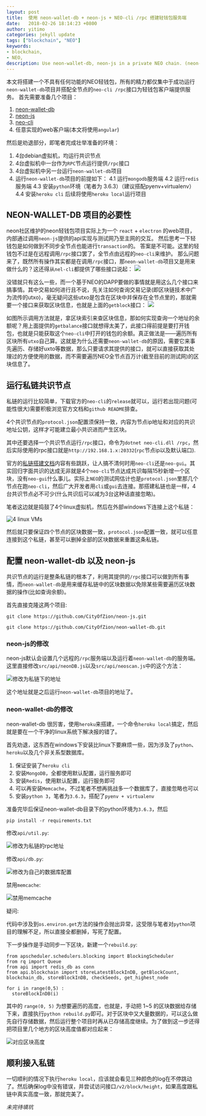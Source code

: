 ```yaml
---
layout: post
title:  使用 neon-wallet-db + neon-js + NEO-cli /rpc 搭建轻钱包服务端
date:   2018-02-26 18:14:23 +0800
author: yitimo
categories: jekyll update
tags: ["blockchain", "NEO"]
keywords:
- blockchain,
- NEO,
description: Use neon-wallet-db, neon-js in a private NEO chain. (neon-wallet for a private NEO chain)
---
```


本文将搭建一个不具有任何功能的NEO轻钱包，所有的精力都仅集中于成功运行``neon-wallet-db``项目并搭配全节点的``neo-cli /rpc``接口为轻钱包客户端提供服务。
首先需要准备几个项目：
1. [neon-wallet-db](https://github.com/CityOfZion/neon-wallet-db)
2. [neon-js](https://github.com/CityOfZion/neon-js)
3. [neo-cli](https://github.com/neo-project/neo-cli)
4. 任意实现的web客户端(本文将使用``angular``)

然后是劝退部分，即笔者完成壮举准备的环境：
1. 4台debian虚拟机，均运行共识节点
2. 4台虚拟机中一台作为``RPC``节点运行提供``/rpc``接口
3. 4台虚拟机中另一台运行``neon-wallet-db``项目
4. 运行``neon-wallet-db``项目的前提如下：
  4.1 运行``mongodb``服务端
  4.2 运行``redis``服务端
  4.3 安装``python``环境（笔者为 3.6.3）（建议搭配pyenv+virtualenv）
  4.4 安装``heroku cli`` 后续将使用``heroku local``运行项目

## NEON-WALLET-DB 项目的必要性
neon社区维护的neon轻钱包项目实际上为一个 ``react`` + ``electron`` 的web项目，内部通过调用``neon-js``提供的api实现与测试网乃至主网的交互。
然后思考一下轻钱包是如何做到不同步全节点也能进行``transaction``的。
答案是不可能。这里的轻钱包不过是在远程调用``/rpc``接口罢了，全节点由远程的``neo-cli``来维护。
那么问题来了，既然所有操作其实都是在调用``/rpc``接口，那``neon-wallet-db``项目又是用来做什么的？这还得从``nel-cli``都提供了哪些接口说起：
![](http://upload-images.jianshu.io/upload_images/4740306-eeded87466cdb4a6.png?imageMogr2/auto-orient/strip%7CimageView2/2/w/1240)

没错就只有这么一些，而一个基于NEO的DAPP要做的事情就是用这么几个接口来搞事情。其中交易如何进行且不说，先关注如何查询交易记录(即区块链技术中广为流传的utxo)，毫无疑问这些utxo是包含在区块中并保存在全节点里的，那就需要一个接口来获取区块信息，也就是上面的``getblock``接口：
![](http://upload-images.jianshu.io/upload_images/4740306-1c68e52540a2a9eb.png?imageMogr2/auto-orient/strip%7CimageView2/2/w/1240)

如图所示调用方法就是，拿区块索引来查区块信息，那如何实现查询一个地址的余额呢？用上面提供的``getbalance``接口就想得太美了，此接口得前提是要打开钱包，也就是只能获取这个``neo-cli``中打开的钱包的余额。真正做法是——遍历所有区块所有``utxo``自己算。这就是为什么还需要``neon-wallet-db``的原因，需要它来事先遍历、存储好uxto等数据，那么只要请求其提供的接口，就可以直接获取其处理过的方便使用的数据，而不需要遍历NEO全节点百万计(截至目前的测试网)的区块信息了。

## 运行私链共识节点

私链的运行比较简单，下载官方的``neo-cli``的``release``就可以，运行若出现问题(可能性很大)需要积极浏览官方文档和``github README``排查。

4个共识节点的``protocol.json``配置须保持一致，内容为节点ip地址和对应的共识地址公钥，这样才可能建立最小共识进而产生区块。

其中还要选择一个共识节点运行``/rpc``接口，命令为``dotnet neo-cli.dll /rpc``，然后实际使用的rpc接口就是``http://192.168.1.x:20332``(``rpc``节点ip以及默认端口).

官方的[私链搭建文档](http://docs.neo.org/zh-cn/node/private-chain.html)内容有些跳跃，让人搞不清何时用``neo-cli``还是``neo-gui``。其实回归字面共识的达成无非就是4个``neo-cli``节点达成共识每隔15秒新增一个区块，没有``neo-gui``什么事儿。实际上``NEO``的测试网估计也是``protocol.json``里那几个节点在跑``neo-cli``，然后广大开发者用``cli``或``gui``去连接。那搭建私链也是一样，4台共识节点必不可少(什么共识后可以减为3台这种话直接忽略)。

笔者这边就是捣鼓了4个linux虚拟机，然后在外部windows下连接上这个私链：

![4 linux VMs](/assets/images/201803/4-linux-vm.png)

然后就只要保证四个节点的区块数据一致，``protocol.json``配置一致，就可以任意连接到这个私链，甚至可以删掉全部的区块数据来重置这条私链。

## 配置 neon-wallet-db 以及 neon-js

共识节点的运行是整条私链的根本了，利用其提供的``/rpc``接口可以做到所有事情，而``neon-wallet-db``是用来缓存私链中的区块数据以免除某些需要遍历区块数据的操作(比如查询余额)。

首先直接克隆这两个项目:

```
git clone https://github.com/CityOfZion/neon-js.git

git clone https://github.com/CityOfZion/neon-wallet-db.git
```

### neon-js的修改

neon-js默认会设置几个远程的``/rpc``服务端以及运行着``neon-wallet-db``的服务端。
这里直接修改``src/api/neonDB.js``以及``src/api/neoscan.js``中的这个方法：

![修改为私链下的地址](/assets/images/201803/change-end-point-1.png)

这个地址就是之后运行``neon-wallet-db``项目的地址了。

### neon-wallet-db的修改

neon-wallet-db 很厉害，使用``heroku``来搭建，一个命令``heroku local``搞定，然后就是要在一个干净的linux系统下解决报的错了。

首先劝退，这东西在windows下安装比linux下要麻烦一些，因为涉及了``python``、``heroku``以及几个非关系型数据库。

1. 保证安装了``heroku cli``
2. 安装``MongoDB``，全都使用默认配置，运行服务即可
3. 安装``Redis``，使用默认配置，运行服务即可
4. 可以再安装``Memcache``，不过笔者不想再挑战多一个数据库了，直接忽略也可以
5. 安装``python 3``，笔者为``3.6.3``，搭配了``pyenv + virtualenv``

准备完毕后保证neon-wallet-db目录下的python环境为``3.6.3``，然后
```
pip install -r requirements.txt
```

修改``api/util.py``:

![修改为私链的rpc地址](/assets/images/201803/change-util.png)

修改``api/db.py``:

![修改为自己的数据库配置](/assets/images/201803/change-db.png)

禁用``memcache``:

![禁用memcache](/assets/images/201803/disable-memcache.png)

疑问:

代码中涉及到``os.environ.get``方法的操作会抛出异常，这受限与笔者对``python``项目的理解不足，所以直接全都删掉，写死了配置。

下一步操作是手动同步一下区块，新建一个``rebuild.py``:

```
from apscheduler.schedulers.blocking import BlockingScheduler
from rq import Queue
from api import redis_db as conn
from api.blockchain import storeLatestBlockInDB, getBlockCount, blockchain_db, storeBlockInDB, checkSeeds, get_highest_node

for i in range(0,5) :
  storeBlockInDB(i)
```

其中的 ``range(0, 5)`` 为想要遍历的高度，也就是，手动把 1~5 的区块数据给存储下来，直接执行``python rebuild.py``即可。对于区块中又大量数据的，可以这么做先自行存储数据，然后运行整个项目时再从已存储高度继续。为了做到这一步还得把项目里几个地方的区块高度值都对应起来：

![对应区块高度](/assets/images/201803/init-py.png)

## 顺利接入私链
一切顺利的情况下执行``heroku local``，应该就会看见三种颜色的log在不停跳动了。然后确保log中没有错误，并尝试访问接口``/v2/block/height``，如果高度跟私链中真实高度一致，那就完美了。

*未完待填坑*
